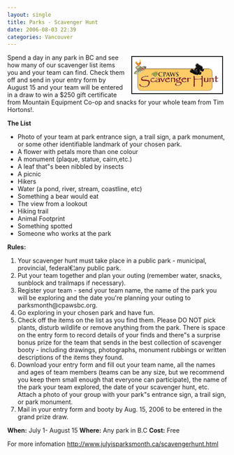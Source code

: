 ```yaml
---
layout: single
title: Parks - Scavenger Hunt
date: 2006-08-03 22:39
categories: Vancouver
---
```

<a href="/public/uploads/2006/07/scavenger_hunt_logo_big.jpg" rel="lightbox"><img src="/public/uploads/2006/07/scavenger_hunt_logo_big.jpg" alt="scavenger_hunt_logo_big.jpg" title="scavenger_hunt_logo_big.jpg" style="margin: 5px 10px; padding: 3px" align="right" border="2" height="77" width="200" /></a>

Spend a day in any park in BC and see how many of our scavenger list items you and your team can find. Check them off and send in your entry form by August 15 and your team will be entered in a draw to win a $250 gift certificate from Mountain Equipment Co-op and snacks for your whole team from Tim Hortons!.

<strong>The List</strong>
<ul>
	<li>Photo of your team at park entrance sign, a trail sign, a park monument, or some other identifiable landmark of your chosen park.</li>
	<li>A flower with petals more than one colour</li>
	<li>A monument (plaque, statue, cairn,etc.)</li>
	<li>A leaf that&quot;s been nibbled by insects</li>
	<li>A picnic</li>
	<li>Hikers</li>
	<li>Water (a pond, river, stream, coastline, etc)</li>
	<li>Something a bear would eat</li>
	<li>The view from a lookout</li>
	<li>Hiking trail</li>
	<li>Animal Footprint</li>
	<li>Something spotted</li>
	<li>Someone who works at the park</li>
</ul>
<strong>Rules:</strong>
<ol>
	<li>Your scavenger hunt must take place in a public park - municipal, provincial, federal€¦any public park.</li>
	<li>Put your team together and plan your outing (remember water, snacks, sunblock and trailmaps if necessary).</li>
	<li>Register your team - send your team name, the name of the park you will be exploring and the date you're planning your outing to parksmonth@cpawsbc.org.</li>
	<li>Go exploring in your chosen park and have fun.</li>
	<li>Check off the items on the list as you find them. Please DO NOT pick plants, disturb wildlife or remove anything from the park. There is space on the entry form to record details of your finds and there&quot;s a surprise bonus prize for the team that sends in the best collection of scavenger booty - including drawings, photographs, monument rubbings or written descriptions of the items they found.</li>
	<li>Download your entry form and fill out your team name, all the names and ages of team members (teams can be any size, but we recommend you keep them small enough that everyone can participate), the name of the park your team explored, the date of your scavenger hunt, etc. Attach a photo of your group with your park&quot;s entrance sign, a trail sign, or park monument.</li>
	<li>Mail in your entry form and booty by Aug. 15, 2006 to be entered in the grand prize draw.</li>
</ol>
<strong>When:</strong> July 1- August 15
<strong>Where:</strong> Any park in B.C
<strong>Cost:</strong> Free

For more infomation
<a href="http://www.julyisparksmonth.ca/scavengerhunt.html">http://www.julyisparksmonth.ca/scavengerhunt.html</a>

